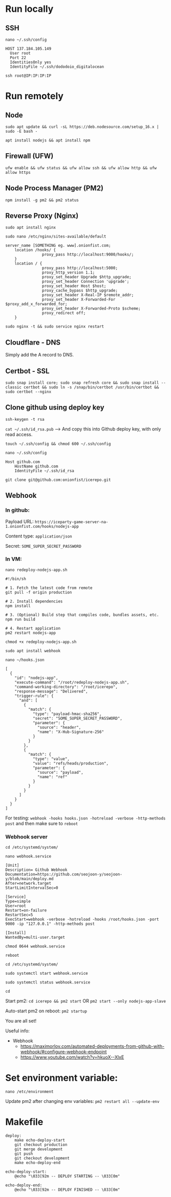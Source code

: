# Run locally

## SSH

`nano ~/.ssh/config`

```
HOST 137.184.105.149
  User root
  Port 22
  IdentitiesOnly yes
  IdentityFile ~/.ssh/dododoio_digitalocean
```

`ssh root@IP:IP:IP:IP`

# Run remotely

## Node

`sudo apt update && curl -sL https://deb.nodesource.com/setup_16.x | sudo -E bash -`

`apt install nodejs && apt install npm`

## Firewall (UFW)

`ufw enable && ufw status && ufw allow ssh && ufw allow http && ufw allow https`

## Node Process Manager (PM2)

`npm install -g pm2 && pm2 status`

## Reverse Proxy (Nginx)

`sudo apt install nginx`

`sudo nano /etc/nginx/sites-available/default`

```
server_name [SOMETHING eg. www].onionfist.com;
	location /hooks/ {
                proxy_pass http://localhost:9000/hooks/;
	}
	location / {
                proxy_pass http://localhost:5000;
                proxy_http_version 1.1;
                proxy_set_header Upgrade $http_upgrade;
                proxy_set_header Connection 'upgrade';
                proxy_set_header Host $host;
                proxy_cache_bypass $http_upgrade;
                proxy_set_header X-Real-IP $remote_addr;
                proxy_set_header X-Forwarded-For $proxy_add_x_forwarded_for;
                proxy_set_header X-Forwarded-Proto $scheme;
                proxy_redirect off;
    }
```

`sudo nginx -t && sudo service nginx restart`

## Cloudflare - DNS
Simply add the A record to DNS.

## Certbot - SSL
`sudo snap install core; sudo snap refresh core && sudo snap install --classic certbot && sudo ln -s /snap/bin/certbot /usr/bin/certbot && sudo certbot --nginx`

## Clone github using deploy key

`ssh-keygen -t rsa`

`cat ~/.ssh/id_rsa.pub` --> And copy this into Github deploy key, with only read access.

`touch ~/.ssh/config && chmod 600 ~/.ssh/config`

`nano ~/.ssh/config`

```
Host github.com
    HostName github.com
    IdentityFile ~/.ssh/id_rsa
```

`git clone git@github.com:onionfist/icerepo.git`

## Webhook

### In github:

Payload URL: `https://iceparty-game-server-na-1.onionfist.com/hooks/nodejs-app`

Content type: `application/json`

Secret: `SOME_SUPER_SECRET_PASSWORD`

### In VM:
`nano redeploy-nodejs-app.sh`

```
#!/bin/sh

# 1. Fetch the latest code from remote
git pull -f origin production

# 2. Install dependencies
npm install

# 3. (Optional) Build step that compiles code, bundles assets, etc.
npm run build

# 4. Restart application
pm2 restart nodejs-app
```

`chmod +x redeploy-nodejs-app.sh`

`sudo apt install webhook`

`nano ~/hooks.json`

```
[
  {
    "id": "nodejs-app",
    "execute-command": "/root/redeploy-nodejs-app.sh",
    "command-working-directory": "/root/icerepo",
    "response-message": "Delivered",
    "trigger-rule": {
      "and": [
        {
          "match": {
            "type": "payload-hmac-sha256",
            "secret": "SOME_SUPER_SECRET_PASSWORD",
            "parameter": {
              "source": "header",
              "name": "X-Hub-Signature-256"
            }
          }
        },
        {
          "match": {
            "type": "value",
            "value": "refs/heads/production",
            "parameter": {
              "source": "payload",
              "name": "ref"
            }
          }
        }
      ]
    }
  }
]
```

For testing: `webhook -hooks hooks.json -hotreload -verbose -http-methods post` and then make sure to `reboot`

### Webhook server

`cd /etc/systemd/system/`

`nano webhook.service`

```
[Unit]
Description= Github Webhook
Documentation=https://github.com/seojoon-y/seojoon-y/blob/main/deploy.md
After=network.target
StartLimitIntervalSec=0

[Service]
Type=simple
User=root
Restart=on-failure
RestartSec=5
ExecStart=webhook -verbose -hotreload -hooks /root/hooks.json -port 9000 -ip "127.0.0.1" -http-methods post

[Install]
WantedBy=multi-user.target
```

`chmod 0644 webhook.service`

`reboot`

`cd /etc/systemd/system/`

`sudo systemctl start webhook.service`

`sudo systemctl status webhook.service`

`cd`

Start pm2: `cd icerepo && pm2 start` OR `pm2 start --only nodejs-app-slave`

Auto-start pm2 on reboot: `pm2 startup`

You are all set!

Useful info:
* Webhook
    * https://maximorlov.com/automated-deployments-from-github-with-webhook/#configure-webhook-endpoint
    * https://www.youtube.com/watch?v=hkuoX--XlxE


# Set environment variable:

`nano /etc/environment`

Update pm2 after changing env variables: `pm2 restart all --update-env`

# Makefile

```
deploy:
	make echo-deploy-start
	git checkout production
	git merge development
	git push
	git checkout development
	make echo-deploy-end

echo-deploy-start:
	@echo "\033[92m -- DEPLOY STARTING -- \033[0m"

echo-deploy-end:
	@echo "\033[92m -- DEPLOY FINISHED -- \033[0m"

```
